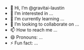 - 👋 Hi, I’m @gravitai-laustin
- 👀 I’m interested in ...
- 🌱 I’m currently learning ...
- 💞️ I’m looking to collaborate on ...
- 📫 How to reach me ...
- 😄 Pronouns: ...
- ⚡ Fun fact: ...

<!---
gravitai-laustin/gravitai-laustin is a ✨ special ✨ repository because its `README.md` (this file) appears on your GitHub profile.
You can click the Preview link to take a look at your changes.
--->
